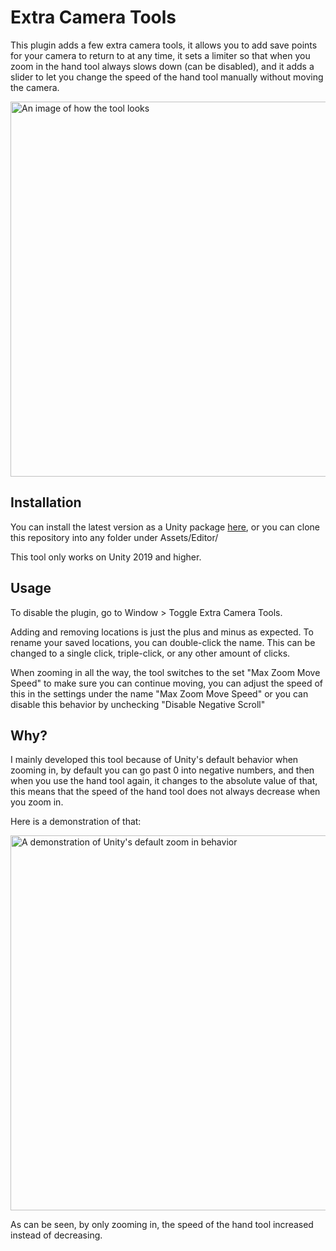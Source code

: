 # Extra Camera Tools

This plugin adds a few extra camera tools, it allows you to add save points for your camera to return to at any time, it sets a limiter so that when you zoom in the hand tool always slows down (can be disabled), and it adds a slider to let you change the speed of the hand tool manually without moving the camera.

<img src="https://i.imgur.com/Vntb2s6.png" alt="An image of how the tool looks" width="600" height="auto"/>

## Installation

You can install the latest version as a Unity package [here](https://github.com/hrolfurgylfa/ExtraCameraTools/releases), or you can clone this repository into any folder under Assets/Editor/

This tool only works on Unity 2019 and higher.

## Usage

To disable the plugin, go to Window > Toggle Extra Camera Tools.

Adding and removing locations is just the plus and minus as expected. To rename your saved locations, you can double-click the name. This can be changed to a single click, triple-click, or any other amount of clicks.

When zooming in all the way, the tool switches to the set "Max Zoom Move Speed" to make sure you can continue moving, you can adjust the speed of this in the settings under the name "Max Zoom Move Speed" or you can disable this behavior by unchecking "Disable Negative Scroll"

## Why?

I mainly developed this tool because of Unity's default behavior when zooming in, by default you can go past 0 into negative numbers, and then when you use the hand tool again, it changes to the absolute value of that, this means that the speed of the hand tool does not always decrease when you zoom in.

Here is a demonstration of that:

<img src="https://cdn.discordapp.com/attachments/566806197815214110/898373082115342366/ezgif-7-72e12f37ba87.gif" alt="A demonstration of Unity's default zoom in behavior" width="600" height="auto"/>

As can be seen, by only zooming in, the speed of the hand tool increased instead of decreasing.
